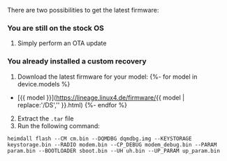 There are two possibilities to get the latest firmware:

### You are still on the stock OS

1. Simply perform an OTA update

### You already installed a custom recovery

1. Download the latest firmware for your model:
{%- for model in device.models %}
  - [{{ model }}](https://lineage.linux4.de/firmware/{{ model | replace:'/DS','' }}.html)
{%- endfor %}
2. Extract the `.tar` file
3. Run the following command:
  ```
heimdall flash --CM cm.bin --DQMDBG dqmdbg.img --KEYSTORAGE keystorage.bin --RADIO modem.bin --CP_DEBUG modem_debug.bin --PARAM param.bin --BOOTLOADER sboot.bin --UH uh.bin --UP_PARAM up_param.bin
  ```
